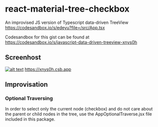 # react-material-tree-checkbox
An improvised JS version of Typescript data-driven TreeView https://codesandbox.io/s/edeyu?file=/src/App.tsx

Codesandbox for this gist can be found at https://codesandbox.io/s/javascript-data-driven-treeview-xnys0h

## Screenhost

[![alt text](https://www.dropbox.com/s/x9dgpjgbbtbd5gs/react-material-tree-checkbox.png?raw=1)](https://xnys0h.csb.app)
https://xnys0h.csb.app

## Improvisation

### Optional Traversing

In order to select only the current node (checkbox) and do not care about the parent or child nodes in the tree, use the AppOptionalTraverse.jsx file included in this package.
